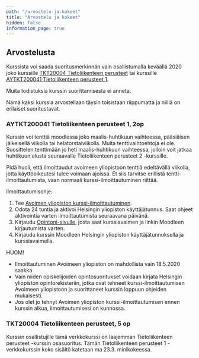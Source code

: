 ```yaml
---
path: "/arvostelu-ja-kokeet"
title: "Arvostelu ja kokeet"
hidden: false
information_page: true
---
```


## Arvostelusta

Kurssista voi saada suoritusmerkinnän vain osallistumalla keväällä 2020 joko kurssille [TKT20004 Tietoliikenteen perusteet](https://courses.helsinki.fi/fi/tkt20004/131058728) tai kurssille [AYTKT200041 Tietoliikenteen perusteet 1](https://courses.helsinki.fi/fi/aytkt200041/130350119).  

Muita todistuksia kurssin suorittamisesta ei anneta. 

Nämä kaksi kurssia arvostellaan täysin toisistaan riippumatta ja niillä on erilaiset suoritustavat. 


### AYTKT200041 Tietoliikenteen perusteet 1, 2op

Kurssin voi tenttiä moodlessa joko maalis-huhtikuun vaihteessa, pääsiäisen jälkeisellä viikolla tai helatorstaiviikolla. Muita tenttivaihtoehtoja ei ole. Suosittelen tenttimään jo heti maalis-huhtikuun vaihteessa, jolloin voit jatkaa huhtikuun alusta seuraavalle Tietoliikenteen perusteet 2 -kurssille.

Pidä huoli, että ilmoittaudut avoimeen yliopistoon tenttiä edeltävällä viikolla, jotta käyttöoikeutesi tulee voimaan ajoissa. Et siis tarvitse erillistä tentti-ilmoittautumista, vaan normaali kurssi-ilmoittautuminen riittää.

Ilmoittautumisohje:

1.	Tee [Avoimen yliopiston kurssi-ilmoittautuminen](https://www.avoin.helsinki.fi/palvelut/esittely.aspx?o=130350119).
2.	Odota 24 tuntia ja aktivoi Helsingin yliopiston käyttäjätunnus. Saat ohjeet aktivointia varten ilmoittautumista seuraavana päivänä.
3.	Kirjaudu [Opintoni-sivulle](https://student.helsinki.fi/opintoni), josta saat kurssiavaimen ja linkin Moodleen kirjautumista varten.
4.	Kirjaudu kurssin Moodleen Helsingin yliopiston käyttäjätunnuksella ja kurssiavaimella.

HUOM!
-	Ilmoittautuminen Avoimeen yliopiston on mahdollista vain 18.5.2020 saakka
-	Vain niiden opiskelijoiden opintosuoritukset voidaan kirjata Helsingin yliopiston opintorekisteriin, jotka ovat tehneet kurssi-ilmoittautumisen Avoimeen yliopistoon ja suorittaneet kurssin loppuun ohjeiden mukaisesti.
-	Jos olet jo tehnyt Avoimen yliopiston kurssi-ilmoittautumisen ennen kurssin alkua, ilmoittautumisesi on kunnossa.




### TKT20004 Tietoliikenteen perusteet, 5 op

Kurssin osallistujille tämä verkkokurssi on laajemman Tietoliikenteen perusteet -kurssin osasuoritus. Tämän Tietoliikenteen perusteet 1 -verkkokurssin koko sisältö katetaan ma 23.3. minikokeessa.
